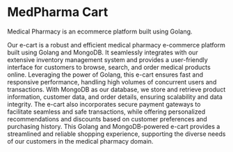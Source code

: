 # MedPharma Cart
Medical Pharmacy is an ecommerce platform built using Golang.

Our e-cart is a robust and efficient medical pharmacy e-commerce platform built using Golang and MongoDB. It seamlessly integrates with our extensive inventory management system and provides a user-friendly interface for customers to browse, search, and order medical products online. 
Leveraging the power of Golang, this e-cart ensures fast and responsive performance, handling high volumes of concurrent users and transactions. With MongoDB as our database, we store and retrieve product information, customer data, and order details, ensuring scalability and data integrity. The e-cart also incorporates secure payment gateways to facilitate seamless and safe transactions, while offering personalized recommendations and discounts based on customer preferences and purchasing history. 
This Golang and MongoDB-powered e-cart provides a streamlined and reliable shopping experience, supporting the diverse needs of our customers in the medical pharmacy domain.
